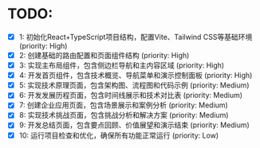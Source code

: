 # TODO:

- [x] 1: 初始化React+TypeScript项目结构，配置Vite、Tailwind CSS等基础环境 (priority: High)
- [x] 2: 创建基础的路由配置和页面组件结构 (priority: High)
- [x] 3: 实现主布局组件，包含侧边栏导航和主内容区域 (priority: High)
- [x] 4: 开发首页组件，包含技术概览、导航菜单和演示控制面板 (priority: High)
- [x] 5: 实现技术原理页面，包含架构图、流程图和代码示例 (priority: Medium)
- [x] 6: 开发发展历程页面，包含时间线展示和技术对比表 (priority: Medium)
- [x] 7: 创建企业应用页面，包含场景展示和案例分析 (priority: Medium)
- [x] 8: 实现技术挑战页面，包含挑战分析和解决方案 (priority: Medium)
- [x] 9: 开发总结页面，包含要点回顾、价值展望和演示结束 (priority: Medium)
- [x] 10: 运行项目检查和优化，确保所有功能正常运行 (priority: Low)

